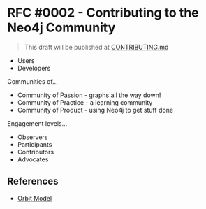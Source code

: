# RFC #0002 - Contributing to the Neo4j Community

> This draft will be published at [CONTRIBUTING.md](../CONTRIBUTING.md)


- Users
- Developers

Communities of...

- Community of Passion - graphs all the way down!
- Community of Practice - a learning community
- Community of Product - using Neo4j to get stuff done

Engagement levels...

- Observers
- Participants
- Contributors
- Advocates

## References

- [Orbit Model](https://opensource.guide/code-of-conduct/)
